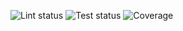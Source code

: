 ![Lint status](https://github.com/xgmsx/go-url-shortener-ddd/actions/workflows/golangci-lint.yml/badge.svg?branch=main)
![Test status](https://github.com/xgmsx/go-url-shortener-ddd/actions/workflows/coverage.yml/badge.svg?branch=main)
![Coverage](https://img.shields.io/badge/Coverage-10.5%25-red)
